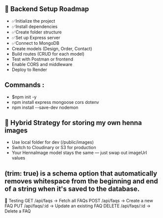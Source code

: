 

## 🧱 Backend Setup Roadmap
- ✅Initialize the project
- ✅Install dependencies
- ✅Create folder structure
- ✅Set up Express server
- ✅Connect to MongoDB
- Create models (Design, Order, Contact)
- Build routes (CRUD for each model)
- Test with Postman or frontend
- Enable CORS and middleware
- Deploy to Render

## Commands :
- $npm init -y
- npm install express mongoose cors dotenv
- npm install --save-dev nodemon

## 🧪 Hybrid Strategy for storing my own henna images
- Use local folder for dev (/public/images)
- Switch to Cloudinary or S3 for production
- Your HennaImage model stays the same — just swap out      imageUrl values

 ## (trim: true) is a schema option that automatically removes whitespace from the beginning and end of a string when it's saved to the database.

🧪 Testing
GET     /api/faqs             → Fetch all FAQs
POST    /api/faqs             → Create a new FAQ
PUT     /api/faqs/:id         → Update an existing FAQ
DELETE  /api/faqs/:id         → Delete a FAQ


